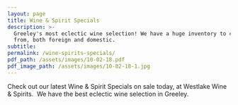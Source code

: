 ```yaml
---
layout: page
title: Wine & Spirit Specials
description: >-
  Greeley's most eclectic wine selection! We have a huge inventory to choose
  from, both foreign and domestic.
subtitle:
permalink: /wine-spirits-specials/
pdf_path: /assets/images/10-02-18.pdf
pdf_image_path: /assets/images/10-02-18-1.jpg
---
```


Check out our latest Wine & Spirit Specials on sale today, at Westlake Wine & Spirits.  We have the best eclectic wine selection in Greeley.